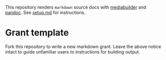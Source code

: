 This repository renders `markdown` source docs with
[mediabuilder](https://github.com/nsheff/mediabuilder) and
[pandoc](https://pandoc.org/). See [setup.md](/setup.md) for instructions.

# Grant template

Fork this repository to write a new markdown grant. Leave the above notice
intact to guide unfamiliar users to instructions for building output.
